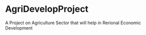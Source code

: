 # AgriDevelopProject
A Project on Agriculture Sector that will help in Rerional Economic Development 
